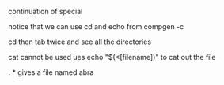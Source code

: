 continuation of special

notice that  we can use cd and echo from compgen -c

cd then tab twice and see all the directories

cat cannot be used
ues echo "$(<[filename])" to cat out the file

. * gives a file named abra